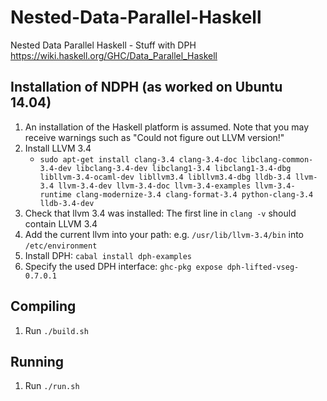 # Nested-Data-Parallel-Haskell
Nested Data Parallel Haskell - Stuff with DPH https://wiki.haskell.org/GHC/Data_Parallel_Haskell


Installation of NDPH (as worked on Ubuntu 14.04)
-----------------------------------

1. An installation of the Haskell platform is assumed. Note that you may receive warnings such as "Could not figure out LLVM version!"
2. Install LLVM 3.4
	- `sudo apt-get install clang-3.4 clang-3.4-doc libclang-common-3.4-dev libclang-3.4-dev libclang1-3.4 libclang1-3.4-dbg libllvm-3.4-ocaml-dev libllvm3.4 libllvm3.4-dbg lldb-3.4 llvm-3.4 llvm-3.4-dev llvm-3.4-doc llvm-3.4-examples llvm-3.4-runtime clang-modernize-3.4 clang-format-3.4 python-clang-3.4 lldb-3.4-dev` 
3. Check that llvm 3.4 was installed: The first line in `clang -v`  should contain LLVM 3.4
4. Add the current llvm into your path: e.g. `/usr/lib/llvm-3.4/bin` into `/etc/environment` 
5. Install DPH: `cabal install dph-examples`
5. Specify the used DPH interface: `ghc-pkg expose dph-lifted-vseg-0.7.0.1`


Compiling
-----------------------------------

1. Run `./build.sh`


Running
-----------------------------------

1. Run `./run.sh`



